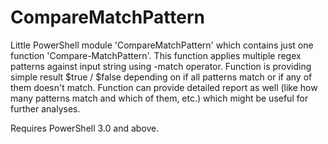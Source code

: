 # CompareMatchPattern

Little PowerShell module 'CompareMatchPattern' which contains just one function 'Compare-MatchPattern'. This function applies multiple regex patterns against input string using -match operator. Function is providing simple result $true / $false depending on if all patterns match or if any of them doesn't match. Function can provide detailed report as well (like how many patterns match and which of them, etc.) which might be useful for further analyses.

Requires PowerShell 3.0 and above.
